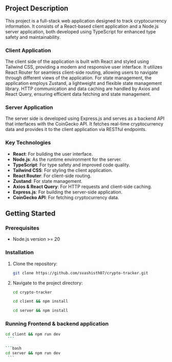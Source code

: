 ## Project Description

This project is a full-stack web application designed to track cryptocurrency information. It consists of a React-based client application and a Node.js server application, both developed using TypeScript for enhanced type safety and maintainability.

### Client Application

The client side of the application is built with React and styled using Tailwind CSS, providing a modern and responsive user interface. It utilizes React Router for seamless client-side routing, allowing users to navigate through different views of the application. For state management, the application employs Zustand, a lightweight and flexible state management library. HTTP communication and data caching are handled by Axios and React Query, ensuring efficient data fetching and state management.

### Server Application

The server side is developed using Express.js and serves as a backend API that interfaces with the CoinGecko API. It fetches real-time cryptocurrency data and provides it to the client application via RESTful endpoints.

### Key Technologies
- **React**: For building the user interface.
- **Node.js**: As the runtime environment for the server.
- **TypeScript**: For type safety and improved code quality.
- **Tailwind CSS**: For styling the client application.
- **React Router**: For client-side routing.
- **Zustand**: For state management.
- **Axios & React Query**: For HTTP requests and client-side caching.
- **Express.js**: For building the server-side application.
- **CoinGecko API**: For fetching cryptocurrency data.

## Getting Started

### Prerequisites
- Node.js version >= 20

### Installation
1. Clone the repository:
    ```bash
   git clone https://github.com/svashisth07/crypto-tracker.git
   ```
2. Navigate to the project directory:
    ```bash
    cd crypto-tracker
   ```

   ```bash
   cd client && npm install
    ```

   ```bash
   cd server && npm install
    ```

### Running Frontend & backend application

   ```bash
   cd client && npm run dev
    ```

   ```bash
   cd server && npm run dev
    ```
